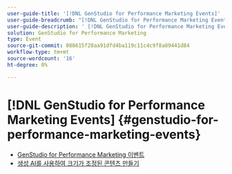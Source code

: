 ```yaml
---
user-guide-title: '[!DNL GenStudio for Performance Marketing Events]'
user-guide-breadcrumb: "[!DNL GenStudio for Performance Marketing Events]"
user-guide-description: ' [!DNL GenStudio for Performance Marketing Events]에 대한 이벤트 녹음/녹화 컬렉션'
solution: GenStudio for Performance Marketing
type: Event
source-git-commit: 088615f28aa91dfd4ba119c11c4c9f8a89441d84
workflow-type: tm+mt
source-wordcount: '16'
ht-degree: 0%

---
```



# [!DNL GenStudio for Performance Marketing Events] {#genstudio-for-performance-marketing-events}

+ [GenStudio for Performance Marketing 이벤트](overview.md)
+ [생성 AI를 사용하여 크기가 조정된 콘텐츠 만들기](./adobe-marketing-gen-ai.md)